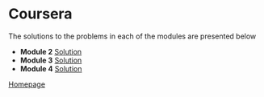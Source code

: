 <h1>Coursera</h1>
<p>The solutions to the problems in each of the modules are presented below</p>

<ul>
  <li>
    <strong>Module 2</strong>
    <a href="https://siimoon14.github.io/Coursera/mod2_solution/">Solution</a>
  </li>
  <li>
    <strong>Module 3</strong>
    <a href="https://siimoon14.github.io/Coursera/mod3_solution/">Solution</a>
  </li>
    <li>
    <strong>Module 4</strong>
    <a href="https://siimoon14.github.io/Coursera/mod4_solution/">Solution</a>
  </li>
</ul>
<a href="https://github.com/Siimoon14/Coursera/tree/master">Homepage</a>
